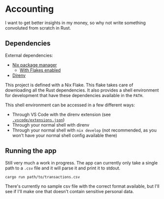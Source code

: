 # Accounting
I want to get better insights in my money, so why not write something
convoluted from scratch in Rust.


## Dependencies
External dependencies:
- [Nix package manager](https://nixos.org/download#:~:text=Nix%3A%20the%20package%20manager)
  - [With Flakes enabled](https://nixos.wiki/wiki/Flakes)
- [Direnv](https://direnv.net/docs/installation.html)

This project is defined with a Nix Flake. This flake takes care of downloading
all the Rust dependencies. It also provides a shell environment for development
that have these dependencies available in the `PATH`.

This shell environment can be accessed in a few different ways:
- Through VS Code with the direnv extension (see [`.vscode/extensions.json`](.vscode/extensions.json))
- Through your normal shell with direnv
- Through your normal shell with `nix develop` (not recommended, as you
  won't have your normal shell config available there)

## Running the app
Still very much a work in progress. The app can currently only take a single
path to a `.csv` file and it will parse it and print it to stdout.
```shell
cargo run path/to/transactions.csv
```

There's currently no sample csv file with the correct format available, but 
I'll see if I'll make one that doesn't contain sensitive personal data.
